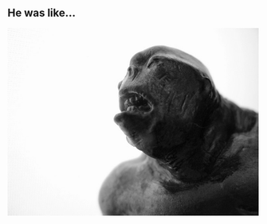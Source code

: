 ##  He was like...

![troll](assets/troll.jpg)
<!--https://www.flickr.com/photos/pagedooley/2789916201/in/photolist-3HmJ7f-7vjHum-br3x1-5vLrX1-5fx3Tt-dvjTZC-urQsG-acFzQe-eTgwy3-5pgUzm-5fqy8i-aeJCdY-cocwMC-65uyzi-5ELfDu-y56GX-8SNBV6-dxwcEU-psX6XL-kc5Esi-ptbAaF-oSn8py-q8oC83-6z3Awb-8Zuz9F-bhxhKk-bxM3Y-8vFawE-J4892-9HurQu-q8wmJZ-6VBi-q8LHJ7-drJR-2jW71z-4EbnWx-8iPza5-53Uknw-cxERz1-dvpVzo-45uJyj-45o9VQ-fwTb7b-dvEa8g-bAUVj-7cjkjE-qpSTWN-9Zo2WP-7B2gmx-M8Tp5 -->
